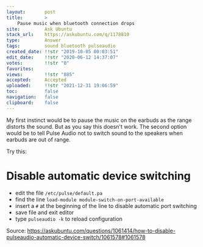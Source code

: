 ```yaml
---
layout:       post
title:        >
    Pause music when bluetooth connection drops
site:         Ask Ubuntu
stack_url:    https://askubuntu.com/q/1178810
type:         Answer
tags:         sound bluetooth pulseaudio
created_date: !!str "2019-10-05 00:03:51"
edit_date:    !!str "2020-06-12 14:37:07"
votes:        !!str "0"
favorites:    
views:        !!str "885"
accepted:     Accepted
uploaded:     !!str "2021-12-31 19:06:59"
toc:          false
navigation:   false
clipboard:    false
---
```


My first instinct would be to pause the music on the earbuds as the range distorts the sound. But as you say this doesn't work. The second option would be to tell Pulse Audio not to switch sound to the speakers when earbuds are out of range.

Try this:


# Disable automatic device switching

- edit the file `/etc/pulse/default.pa`
- find the line `load-module module-switch-on-port-available`
- insert a `#` at the beginning of the line to disable automatic port switching
- save file and exit editor
- type `pulseaudio -k` to reload configuration

Source: https://askubuntu.com/questions/1061414/how-to-disable-pulseaudio-automatic-device-switch/1061578#1061578
